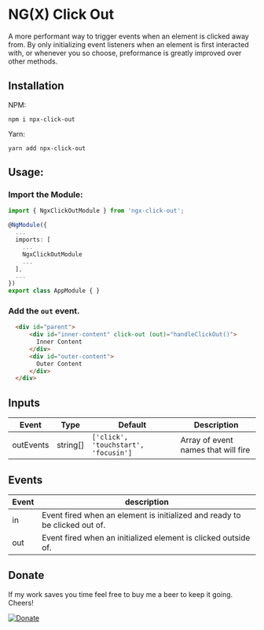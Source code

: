# NG(X) Click Out

A more performant way to trigger events when an element is clicked away from. By only initializing event listeners when an element is first interacted with, or whenever you so choose, preformance is greatly improved over other methods.

## Installation

NPM: 

```
npm i npx-click-out
```

Yarn: 

```
yarn add npx-click-out
```

## Usage:

### Import the Module:

```ts
import { NgxClickOutModule } from 'ngx-click-out';

@NgModule({
  ...
  imports: [
    ...
    NgxClickOutModule
    ...
  ],
  ...
})
export class AppModule { }
```

### Add the `out` event.

```html
  <div id="parent">
      <div id="inner-content" click-out (out)="handleClickOut()">
        Inner Content
      </div>
      <div id="outer-content">
        Outer Content
      </div>
  </div>
```

## Inputs

| Event     | Type     | Default                              | Description                         |
| --------- | -------- | ------------------------------------ | ----------------------------------- |
| outEvents | string[] | `['click', 'touchstart', 'focusin']` | Array of event names that will fire |

## Events

| Event  | description |
| ------ | ----------- |
| in     | Event fired when an element is initialized and ready to be clicked out of. |
| out    | Event fired when an initialized element is clicked outside of.             |


## Donate

If my work saves you time feel free to buy me a beer to keep it going. Cheers!


[![Donate](https://img.shields.io/badge/Donate-PayPal-green.svg)](https://www.paypal.com/donate/?hosted_button_id=CLJXYJ38HDE8Q)
